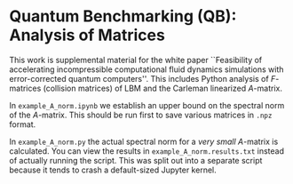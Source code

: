 # Quantum Benchmarking (QB): Analysis of Matrices 

This work is supplemental material for the white paper ``Feasibility of accelerating incompressible computational fluid
dynamics simulations with error-corrected quantum computers''.  This includes Python analysis of $F$-matrices (collision matrices) of LBM and the Carleman linearized $A$-matrix.

In `example_A_norm.ipynb` we establish an upper bound on the spectral norm of the $A$-matrix.  This should be run first to save various matrices in `.npz` format.

In `example_A_norm.py` the actual spectral norm for a *very small* $A$-matrix is calculated.  You can view the results in `example_A_norm.results.txt` instead of actually running the script.  This was split out into a separate script because it tends to crash a default-sized Jupyter kernel.









